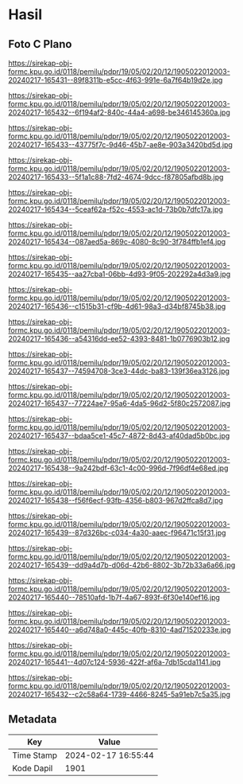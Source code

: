 # Hasil

## Foto C Plano

https://sirekap-obj-formc.kpu.go.id/0118/pemilu/pdpr/19/05/02/20/12/1905022012003-20240217-165431--89f8311b-e5cc-4f63-991e-6a7f64b19d2e.jpg

https://sirekap-obj-formc.kpu.go.id/0118/pemilu/pdpr/19/05/02/20/12/1905022012003-20240217-165432--6f194af2-840c-44a4-a698-be346145360a.jpg

https://sirekap-obj-formc.kpu.go.id/0118/pemilu/pdpr/19/05/02/20/12/1905022012003-20240217-165433--43775f7c-9d46-45b7-ae8e-903a3420bd5d.jpg

https://sirekap-obj-formc.kpu.go.id/0118/pemilu/pdpr/19/05/02/20/12/1905022012003-20240217-165433--5f1a1c88-7fd2-4674-9dcc-f87805afbd8b.jpg

https://sirekap-obj-formc.kpu.go.id/0118/pemilu/pdpr/19/05/02/20/12/1905022012003-20240217-165434--5ceaf62a-f52c-4553-ac1d-73b0b7dfc17a.jpg

https://sirekap-obj-formc.kpu.go.id/0118/pemilu/pdpr/19/05/02/20/12/1905022012003-20240217-165434--087aed5a-869c-4080-8c90-3f784ffb1ef4.jpg

https://sirekap-obj-formc.kpu.go.id/0118/pemilu/pdpr/19/05/02/20/12/1905022012003-20240217-165435--aa27cba1-06bb-4d93-9f05-202292a4d3a9.jpg

https://sirekap-obj-formc.kpu.go.id/0118/pemilu/pdpr/19/05/02/20/12/1905022012003-20240217-165436--c1515b31-cf9b-4d61-98a3-d34bf8745b38.jpg

https://sirekap-obj-formc.kpu.go.id/0118/pemilu/pdpr/19/05/02/20/12/1905022012003-20240217-165436--a54316dd-ee52-4393-8481-1b0776903b12.jpg

https://sirekap-obj-formc.kpu.go.id/0118/pemilu/pdpr/19/05/02/20/12/1905022012003-20240217-165437--74594708-3ce3-44dc-ba83-139f36ea3126.jpg

https://sirekap-obj-formc.kpu.go.id/0118/pemilu/pdpr/19/05/02/20/12/1905022012003-20240217-165437--77224ae7-95a6-4da5-96d2-5f80c2572087.jpg

https://sirekap-obj-formc.kpu.go.id/0118/pemilu/pdpr/19/05/02/20/12/1905022012003-20240217-165437--bdaa5ce1-45c7-4872-8d43-af40dad5b0bc.jpg

https://sirekap-obj-formc.kpu.go.id/0118/pemilu/pdpr/19/05/02/20/12/1905022012003-20240217-165438--9a242bdf-63c1-4c00-996d-7f96df4e68ed.jpg

https://sirekap-obj-formc.kpu.go.id/0118/pemilu/pdpr/19/05/02/20/12/1905022012003-20240217-165438--f56f6ecf-93fb-4356-b803-967d2ffca8d7.jpg

https://sirekap-obj-formc.kpu.go.id/0118/pemilu/pdpr/19/05/02/20/12/1905022012003-20240217-165439--87d326bc-c034-4a30-aaec-f96471c15f31.jpg

https://sirekap-obj-formc.kpu.go.id/0118/pemilu/pdpr/19/05/02/20/12/1905022012003-20240217-165439--dd9a4d7b-d06d-42b6-8802-3b72b33a6a66.jpg

https://sirekap-obj-formc.kpu.go.id/0118/pemilu/pdpr/19/05/02/20/12/1905022012003-20240217-165440--78510afd-1b7f-4a67-893f-6f30e140ef16.jpg

https://sirekap-obj-formc.kpu.go.id/0118/pemilu/pdpr/19/05/02/20/12/1905022012003-20240217-165440--a6d748a0-445c-40fb-8310-4ad71520233e.jpg

https://sirekap-obj-formc.kpu.go.id/0118/pemilu/pdpr/19/05/02/20/12/1905022012003-20240217-165441--4d07c124-5936-422f-af6a-7db15cda1141.jpg

https://sirekap-obj-formc.kpu.go.id/0118/pemilu/pdpr/19/05/02/20/12/1905022012003-20240217-165432--c2c58a64-1739-4466-8245-5a91eb7c5a35.jpg


## Metadata

| Key        | Value               |
| ---------- | ------------------- |
| Time Stamp | 2024-02-17 16:55:44 |
| Kode Dapil | 1901                |



